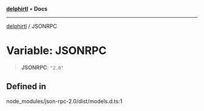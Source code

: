 [**delphirtl**](../README.md) • **Docs**

***

[delphirtl](../globals.md) / JSONRPC

# Variable: JSONRPC

> **JSONRPC**: `"2.0"`

## Defined in

node\_modules/json-rpc-2.0/dist/models.d.ts:1
